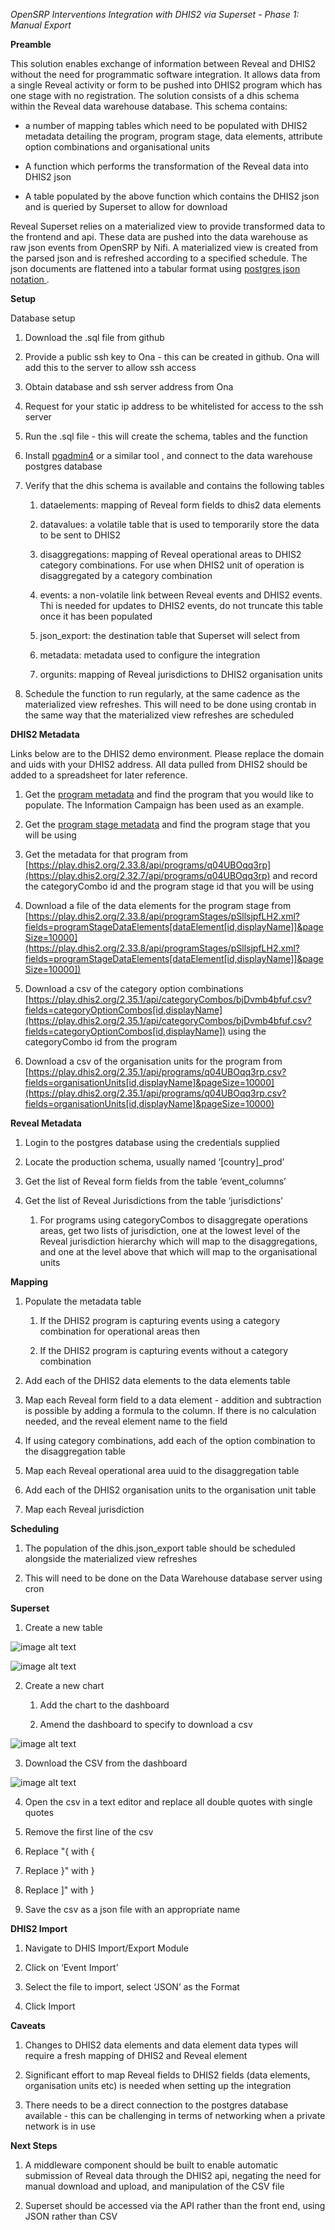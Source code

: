 *OpenSRP Interventions Integration with DHIS2 via Superset - Phase 1: Manual Export*

**Preamble**

This solution enables exchange of information between Reveal and DHIS2 without the need for programmatic software integration. It allows data from a single Reveal activity or form to be pushed into DHIS2 program which has one stage with no registration. The solution consists of a dhis schema within the Reveal data warehouse database. This schema contains:

* a number of mapping tables which need to be populated with DHIS2 metadata detailing the program, program stage, data elements, attribute option combinations and organisational units

* A function which performs the transformation of the Reveal data into DHIS2 json

* A table populated by the above function which contains the DHIS2 json and is queried by Superset to allow for download 

Reveal Superset relies on a materialized view to provide transformed data to the frontend and api. These data are pushed into the data warehouse as raw json events from OpenSRP by Nifi. A materialized view is created from the parsed json and is refreshed according to a specified schedule. The json documents are flattened into a tabular format using [postgres json notation ](https://www.postgresql.org/docs/12/functions-json.html).

**Setup**

Database setup

1. Download the .sql file from github

2. Provide a public ssh key to Ona  - this can be created in github. Ona will add this to the server to allow ssh access

3. Obtain database and ssh server address from Ona

4. Request for your static ip address to be whitelisted for access to the ssh server

5. Run the .sql file - this will create the schema, tables and the function

6. Install [pgadmin4](https://www.pgadmin.org/download) or a similar tool , and connect to the data warehouse postgres database

7. Verify that the dhis schema is available and contains the following tables

    1. dataelements: mapping of Reveal form fields to dhis2 data elements

    2. datavalues: a volatile table that is used to temporarily store the data to be sent to DHIS2

    3. disaggregations: mapping of Reveal operational areas to DHIS2 category combinations. For use when DHIS2 unit of operation is disaggregated by a category combination

    4. events: a non-volatile link between Reveal events and DHIS2 events. Thi is needed for updates to DHIS2 events, do not truncate this table once it has been populated

    5. json_export: the destination table that Superset will select from 

    6. metadata: metadata used to configure the integration

    7. orgunits: mapping of Reveal jurisdictions to DHIS2 organisation units

8. Schedule the function to run regularly, at the same cadence as the materialized view refreshes. This will need to be done using crontab in the same way that the materialized view refreshes are scheduled

**DHIS2 Metadata**

Links below are to the DHIS2 demo environment. Please replace the domain and uids with your DHIS2 address. All data pulled from DHIS2 should be added to a spreadsheet for later reference.

1. Get the [program metadata]( [https://play.dhis2.org/2.33.8/api/programs](https://play.dhis2.org/2.33.8/api/programs)) and find the program that you would like to populate. The Information Campaign has been used as an example. 

2. Get the [program stage metadata]([https://play.dhis2.org/2.33.8/api/](https://play.dhis2.org/2.33.8/api/programs)[programStages](https://tland.hispmoz.org/namb/api/programStages)) and find the program stage that you will be using

3. Get the metadata for that program from [https://play.dhis2.org/2.33.8/api/programs/q04UBOqq3rp](https://play.dhis2.org/2.32.7/api/programs/q04UBOqq3rp)  and record the categoryCombo id and the program stage id that you will be using

4. Download a file of the data elements for the program stage from [https://play.dhis2.org/2.33.8/api/programStages/pSllsjpfLH2.xml?fields=programStageDataElements[dataElement[id,displayName]]&pageSize=10000](https://play.dhis2.org/2.33.8/api/programStages/pSllsjpfLH2.xml?fields=programStageDataElements[dataElement[id,displayName]]&pageSize=10000])

5. Download a csv of the category option combinations [https://play.dhis2.org/2.35.1/api/categoryCombos/bjDvmb4bfuf.csv?fields=categoryOptionCombos[id,displayName](https://play.dhis2.org/2.35.1/api/categoryCombos/bjDvmb4bfuf.csv?fields=categoryOptionCombos[id,displayName]) using the categoryCombo id from the program

6. Download a csv of the organisation units for the program from [https://play.dhis2.org/2.35.1/api/programs/q04UBOqq3rp.csv?fields=organisationUnits[id,displayName]&pageSize=10000](https://play.dhis2.org/2.35.1/api/programs/q04UBOqq3rp.csv?fields=organisationUnits[id,displayName]&pageSize=10000)

**Reveal Metadata**

1. Login to the postgres database using the credentials supplied 

2. Locate the production schema, usually named ‘[country]_prod’

3. Get the list of Reveal form fields from the table ‘event_columns’

4. Get the list of Reveal Jurisdictions  from the table ‘jurisdictions’

    1. For programs using categoryCombos to disaggregate operations areas, get two lists of jurisdiction, one at the lowest level of the Reveal jurisdiction hierarchy which will map to the disaggregations, and one at the level above that which will map to the organisational units

**Mapping**

1. Populate the metadata table

    1. If the DHIS2 program is capturing events using a category combination for operational areas then

    2. If the DHIS2 program is capturing events without a category combination

2. Add each of the DHIS2 data elements to the data elements table

3. Map each Reveal form field to a data element - addition and subtraction is possible by adding a formula to the column. If there is no calculation needed, and the reveal element name to the field

4. If using category combinations, add each of the option combination to the disaggregation table

5. Map each Reveal operational area uuid to the disaggregation table

6. Add each of the DHIS2 organisation units to the organisation unit table

7. Map each Reveal jurisdiction 

**Scheduling**

1. The population of the dhis.json_export table should be scheduled alongside the materialized view refreshes

2. This will need to be done on the Data Warehouse database server using cron

**Superset**

1. Create a new table

![image alt text](image_0.png)

![image alt text](image_1.png)

2. Create a new chart

    1. Add the chart to the dashboard

    2. Amend the dashboard to specify to download a csv

![image alt text](image_2.png)

3. Download the CSV from the dashboard

![image alt text](image_3.png)

4. Open the csv in a text editor and replace all double quotes with single quotes 

5. Remove the first line of the csv

6. Replace "{ with {

7. Replace }" with }

8. Replace ]" with } 

9. Save the csv as a json file with an appropriate name

**DHIS2 Import**

1. Navigate to DHIS Import/Export Module

2. Click on ‘Event Import’

3. Select the file to import, select ‘JSON’ as the Format

4. Click Import

**Caveats**

1. Changes to DHIS2 data elements and data element data types will require a fresh mapping of DHIS2 and Reveal element

2. Significant effort to map Reveal fields to DHIS2 fields (data elements, organisation units etc) is needed when setting up the integration

3. There needs to be a direct connection to the postgres database available - this can be challenging in terms of networking when a private network is in use


**Next Steps**

1. A middleware component should be built to enable automatic submission of Reveal data through the DHIS2 api, negating the need for manual download and upload, and manipulation of the CSV file

2. Superset should be accessed via the API rather than the front end, using JSON rather than CSV

